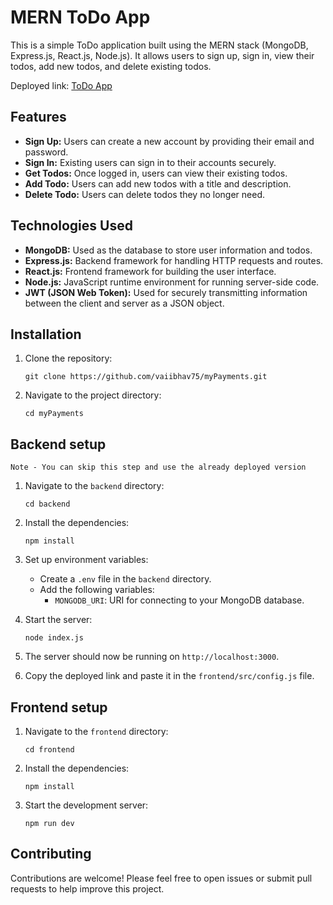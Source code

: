 # MERN ToDo App

This is a simple ToDo application built using the MERN stack (MongoDB, Express.js, React.js, Node.js). It allows users to sign up, sign in, view their todos, add new todos, and delete existing todos.

Deployed link: [ToDo App](https://to-do-app-fronted.vercel.app/)

## Features

- **Sign Up:** Users can create a new account by providing their email and password.
- **Sign In:** Existing users can sign in to their accounts securely.
- **Get Todos:** Once logged in, users can view their existing todos.
- **Add Todo:** Users can add new todos with a title and description.
- **Delete Todo:** Users can delete todos they no longer need.

## Technologies Used

- **MongoDB:** Used as the database to store user information and todos.
- **Express.js:** Backend framework for handling HTTP requests and routes.
- **React.js:** Frontend framework for building the user interface.
- **Node.js:** JavaScript runtime environment for running server-side code.
- **JWT (JSON Web Token):** Used for securely transmitting information between the client and server as a JSON object.

## Installation

1. Clone the repository:

   `git clone https://github.com/vaiibhav75/myPayments.git`

2. Navigate to the project directory:

   `cd myPayments`

## Backend setup
    Note - You can skip this step and use the already deployed version

1. Navigate to the `backend` directory:

   `cd backend`

2. Install the dependencies:

   `npm install`

3. Set up environment variables:
   - Create a `.env` file in the `backend` directory.
   - Add the following variables:
      - `MONGODB_URI`: URI for connecting to your MongoDB database.

4. Start the server:

   `node index.js`

5. The server should now be running on `http://localhost:3000`.

6. Copy the deployed link and paste it in the `frontend/src/config.js` file.

## Frontend setup

1. Navigate to the `frontend` directory:

   `cd frontend`

2. Install the dependencies:

   `npm install`

3. Start the development server:

   `npm run dev`

## Contributing

Contributions are welcome! Please feel free to open issues or submit pull requests to help improve this project.

